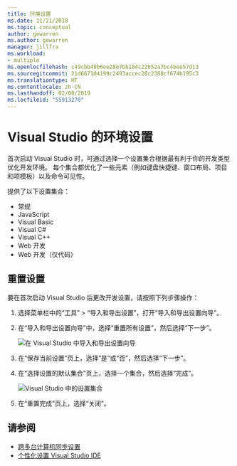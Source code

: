 ```yaml
---
title: 环境设置
ms.date: 11/21/2018
ms.topic: conceptual
author: gewarren
ms.author: gewarren
manager: jillfra
ms.workload:
- multiple
ms.openlocfilehash: c49cbb49b6ee28e7bb184c22052a7bc4bee57d13
ms.sourcegitcommit: 21d667104199c2493accec20c2388cf674b195c3
ms.translationtype: HT
ms.contentlocale: zh-CN
ms.lasthandoff: 02/08/2019
ms.locfileid: "55913270"
---
```

# <a name="environment-settings-for-visual-studio"></a>Visual Studio 的环境设置

首次启动 Visual Studio 时，可通过选择一个设置集合根据最有利于你的开发类型优化开发环境。 每个集合都优化了一些元素（例如键盘快捷键、窗口布局、项目和项模板）以及命令可见性。

提供了以下设置集合：

- 常规
- JavaScript
- Visual Basic
- Visual C#
- Visual C++
- Web 开发
- Web 开发（仅代码）

## <a name="reset-settings"></a>重置设置

要在首次启动 Visual Studio 后更改开发设置，请按照下列步骤操作：

1. 选择菜单栏中的“工具” > “导入和导出设置”，打开“导入和导出设置向导”。

1. 在“导入和导出设置向导”中，选择“重置所有设置”，然后选择“下一步”。

   ![在 Visual Studio 中导入和导出设置向导](media/reset-all-settings.png)

1. 在“保存当前设置”页上，选择“是”或“否”，然后选择“下一步”。

1. 在“选择设置的默认集合”页上，选择一个集合，然后选择“完成”。

   ![Visual Studio 中的设置集合](media/settings-collections.png)

1. 在“重置完成”页上，选择“关闭”。

## <a name="see-also"></a>请参阅

- [跨多台计算机同步设置](synchronized-settings-in-visual-studio.md)
- [个性化设置 Visual Studio IDE](personalizing-the-visual-studio-ide.md)